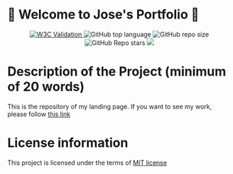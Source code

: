# :wave: Welcome to Jose's Portfolio :wave:
<p align="center">
<a href="https://validator.nu/?doc=https://jlulloaa.github.io">
<img alt="W3C Validation" src="https://img.shields.io/w3c-validation/html?logo=w3c&style=plastic&targetUrl=https://jlulloaa.github.io">
</a>
  <img alt="GitHub top language" src="https://img.shields.io/github/languages/top/jlulloaa/jlulloaa.github.io?style=plastic">
  <img alt="GitHub repo size" src="https://img.shields.io/github/repo-size/jlulloaa/jlulloaa.github.io?color=yellow&style=plastic">
  <img alt="GitHub Repo stars" src="https://img.shields.io/github/stars/jlulloaa/jlulloaa.github.io?style=plastic">
  <a href="https://github.com/jlulloaa/jlulloaa.github.io/blob/main/LICENSE" target="_blank"> <img src="https://img.shields.io/github/license/jlulloaa/jlulloaa.github.io?style=plastic"></a>
</p>

# Description of the Project (minimum of 20 words)

This is the repository of my landing page. If you want to see my work, please follow [this link](https://jlulloaa.github.io)

# License information
This project is licensed under the terms of <a href="https://github.com/jlulloaa/pacmen/blob/main/LICENSE" target="_blank"> MIT license </a>

